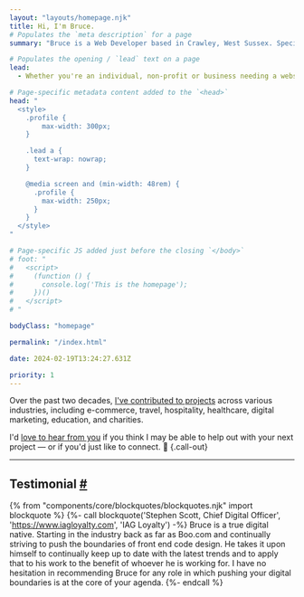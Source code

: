 ```yaml
---
layout: "layouts/homepage.njk"
title: Hi, I'm Bruce.
# Populates the `meta description` for a page
summary: "Bruce is a Web Developer based in Crawley, West Sussex. Specialising in crafting user-friendly, responsive, and resilient websites for individuals, non-profits, and businesses. Build from scratch or update your site for a lasting online presence."

# Populates the opening / `lead` text on a page
lead:
  - Whether you're an individual, non-profit or business needing a website built from scratch or looking to update, enhance, or optimise your current one, I specialise in crafting <strong>user-friendly</strong>, <strong>responsive</strong>, <strong>accessible</strong>, and <strong>resilient websites</strong>.

# Page-specific metadata content added to the `<head>`
head: "
  <style>
    .profile {
        max-width: 300px;
    }

    .lead a {
      text-wrap: nowrap;
    }

    @media screen and (min-width: 48rem) {
      .profile {
        max-width: 250px;
      }
    }
  </style>
"

# Page-specific JS added just before the closing `</body>`
# foot: "
#   <script>
#     (function () {
#       console.log('This is the homepage');
#     })()
#   </script>
# "

bodyClass: "homepage"

permalink: "/index.html"

date: 2024-02-19T13:24:27.631Z

priority: 1
---
```


Over the past two decades, [I've contributed to projects](/projects) across various industries, including e-commerce, travel, hospitality, healthcare, digital marketing, education, and charities.

I'd [love to hear from you](/contact) if you think I may be able to help out with your next project &mdash; or if you'd just like to connect. 👋 {.call-out}

---

<h2 id="testimonial" tabindex="-1" class="visually-hidden">Testimonial <a class="header-anchor" href="#testimonial">#</a></h2>

{% from "components/core/blockquotes/blockquotes.njk" import blockquote %}
{%- call blockquote('Stephen Scott, Chief Digital Officer', 'https://www.iagloyalty.com', 'IAG Loyalty') -%}
  Bruce is a true digital native. Starting in the industry back as far as Boo.com and continually striving to push the boundaries of front end code design. He takes it upon himself to continually keep up to date with the latest trends and to apply that to his work to the benefit of whoever he is working for. I have no hesitation in recommending Bruce for any role in which pushing your digital boundaries is at the core of your agenda.
{%- endcall %}
